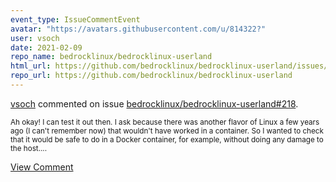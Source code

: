 ```yaml
---
event_type: IssueCommentEvent
avatar: "https://avatars.githubusercontent.com/u/814322?"
user: vsoch
date: 2021-02-09
repo_name: bedrocklinux/bedrocklinux-userland
html_url: https://github.com/bedrocklinux/bedrocklinux-userland/issues/218
repo_url: https://github.com/bedrocklinux/bedrocklinux-userland
---
```


<a href='https://github.com/vsoch' target='_blank'>vsoch</a> commented on issue <a href='https://github.com/bedrocklinux/bedrocklinux-userland/issues/218' target='_blank'>bedrocklinux/bedrocklinux-userland#218</a>.

<small>Ah okay! I can test it out then. I ask because there was another flavor of Linux a few years ago (I can't remember now) that wouldn't have worked in a container. So I wanted to check that it would be safe to do in a Docker container, for example, without doing any damage to the host....</small>

<a href='https://github.com/bedrocklinux/bedrocklinux-userland/issues/218' target='_blank'>View Comment</a>